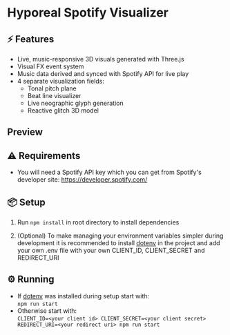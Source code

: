 # Hyporeal Spotify Visualizer

## ⚡️ Features

- Live, music-responsive 3D visuals generated with Three.js
- Visual FX event system
- Music data derived and synced with Spotify API for live play
- 4 separate visualization fields:
  - Tonal pitch plane
  - Beat line visualizer
  - Live neographic glyph generation
  - Reactive glitch 3D model

## Preview

## ⚠️ Requirements

- You will need a Spotify API key which you can get from Spotify's developer
  site:
  https://developer.spotify.com/

## 📦 Setup

1. Run `npm install` in root directory to install dependencies

2. (Optional) To make managing your environment variables simpler during
   development it is recommended to install [dotenv](https://www.npmjs.com/package/dotenv) in the project and add your own .env file
   with your own CLIENT_ID, CLIENT_SECRET and REDIRECT_URI

## ⚙️ Running

- If [dotenv](https://www.npmjs.com/package/dotenv) was installed during setup start with:  
  `npm run start`
- Otherwise start with:  
  `CLIENT_ID=<your client id> CLIENT_SECRET=<your client secret> REDIRECT_URI=<your redirect uri> npm run start`
